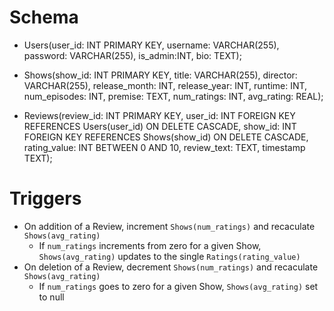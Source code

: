 # Schema

- Users(user_id: INT PRIMARY KEY, username: VARCHAR(255), password: VARCHAR(255), is_admin:INT, bio: TEXT);

- Shows(show_id: INT PRIMARY KEY, title: VARCHAR(255), director: VARCHAR(255), release_month: INT, release_year: INT, runtime: INT, num_episodes: INT, premise: TEXT, num_ratings: INT, avg_rating: REAL);

- Reviews(review_id: INT PRIMARY KEY, user_id: INT FOREIGN KEY REFERENCES Users(user_id) ON DELETE CASCADE, show_id: INT FOREIGN KEY REFERENCES Shows(show_id) ON DELETE CASCADE, rating_value: INT BETWEEN 0 AND 10, review_text: TEXT, timestamp TEXT);

# Triggers

- On addition of a Review, increment `Shows(num_ratings)` and recaculate `Shows(avg_rating)`
  - If `num_ratings` increments from zero for a given Show, `Shows(avg_rating)` updates to the single `Ratings(rating_value)`
- On deletion of a Review, decrement `Shows(num_ratings)` and recaculate `Shows(avg_rating)`
  - If `num_ratings` goes to zero for a given Show, `Shows(avg_rating)` set to null
